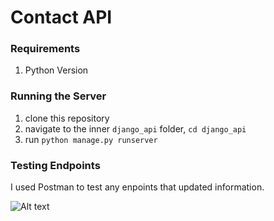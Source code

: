 # Contact API

### Requirements
1. Python Version

### Running the Server
1. clone this repository
2. navigate to the inner `django_api` folder, `cd django_api`
3. run `python manage.py runserver`

### Testing Endpoints
I used Postman to test any enpoints that updated information.

![Alt text](/postman_screenshot.jpg?raw=true "Postman Screenshot")
